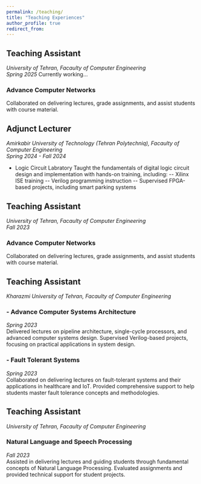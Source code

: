 ```yaml
---
permalink: /teaching/
title: "Teaching Experiences"
author_profile: true
redirect_from: 
---
```

## Teaching Assistant
*University of Tehran, Facaulty of Computer Engineering<br>
Spring 2025*
Currently working...
### Advance Computer Networks
Collaborated on delivering lectures, grade assignments, and assist students with course material.

## Adjunct Lecturer
*Amirkabir University of Technology (Tehran Polytechniq), Facaulty of Computer Engineering<br>
 Spring 2024 - Fall 2024*
- Logic Circuit Labratory 
Taught the fundamentals of digital logic circuit design and implementation with hands-on training, including:
-- Xilinx ISE training
-- Verilog programming instruction
-- Supervised FPGA-based projects, including smart parking systems

## Teaching Assistant
*University of Tehran, Facaulty of Computer Engineering<br>
Fall 2023*
### Advance Computer Networks
Collaborated on delivering lectures, grade assignments, and assist students with course material.

## Teaching Assistant
*Kharazmi University of Tehran, Facaulty of Computer Engineering*
### - Advance Computer Systems Architecture
*Spring 2023*<br>
Delivered lectures on pipeline architecture, single-cycle processors, and advanced computer systems design. Supervised Verilog-based projects, focusing on practical applications in system design.
### - Fault Tolerant Systems
*Spring 2023*<br>
Collaborated on delivering lectures on fault-tolerant systems and their applications in healthcare and IoT. Provided comprehensive support to help students master fault tolerance concepts and methodologies.

## Teaching Assistant
*University of Tehran, Facaulty of Computer Engineering*
### Natural Language and Speech Processing
*Fall 2023*<br>
Assisted in delivering lectures and guiding students through fundamental concepts of Natural Language Processing. Evaluated assignments and provided technical support for student projects.

